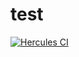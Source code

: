 # test

[![Hercules CI](https://roberth.hercstg.com/api/v1/site/github/account/hercules-ci/project/test/badge)](https://roberth.hercstg.com/github/hercules-ci/test/status)
